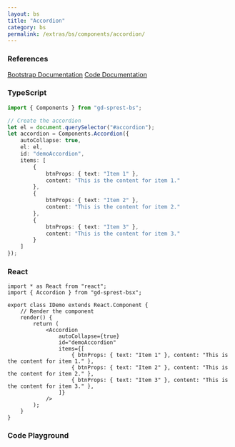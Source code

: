 ```yaml
---
layout: bs
title: "Accordion"
category: bs
permalink: /extras/bs/components/accordion/
---
```


### References

<div class="bs">
    <div class="list-group">
        <a class="list-group-item list-group-item-action" href="https://getbootstrap.com/docs/4.4/components/collapse/#accordion-example">Bootstrap Documentation</a>
        <a class="list-group-item list-group-item-action" href="/docs/sprest-bs/modules/_components_accordion_d_.html">Code Documentation</a>
    </div>
</div>

### TypeScript

```ts
import { Components } from "gd-sprest-bs";

// Create the accordion
let el = document.querySelector("#accordion");
let accordion = Components.Accordion({
    autoCollapse: true,
    el: el,
    id: "demoAccordion",
    items: [
        {
            btnProps: { text: "Item 1" },
            content: "This is the content for item 1."
        },
        {
            btnProps: { text: "Item 2" },
            content: "This is the content for item 2."
        },
        {
            btnProps: { text: "Item 3" },
            content: "This is the content for item 3."
        }
    ]
});
```

### React

```tsx
import * as React from "react";
import { Accordion } from "gd-sprest-bsx";

export class IDemo extends React.Component {
    // Render the component
    render() {
        return (
            <Accordion
                autoCollapse={true}
                id="demoAccordion"
                items={[
                    { btnProps: { text: "Item 1" }, content: "This is the content for item 1." },
                    { btnProps: { text: "Item 2" }, content: "This is the content for item 2." },
                    { btnProps: { text: "Item 3" }, content: "This is the content for item 3." },
                ]}
            />
        );
    }
}
```

### Code Playground

<div id="playground" class="bs"></div>
<script type="text/javascript">
    // Wait for the page to load
    window.addEventListener("load", function() {
        // Create the code editor
        var editor = CodeEditor(document.getElementById("playground"), true, [
            '// Create the accordion',
            'Components.Accordion({',
            '\tel: app,',
            '\tautoCollapse: true,',
            '\tid: "demoAccordion",',
            '\titems: [',
            '\t\t{ btnProps: { text: "Item 1" }, content: "This is the content for item 1." },',
            '\t\t{ btnProps: { text: "Item 2" }, content: "This is the content for item 2." },',
            '\t\t{ btnProps: { text: "Item 3" }, content: "This is the content for item 3." },',
            '\t]',
            '});'
        ].join('\n'));
    });
</script>